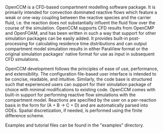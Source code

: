 OpenCCM is a CFD-based compartment modelling software package. It is primarily intended for convection dominated reactive flows which feature a weak or one-way coupling between the reactive species and the carrier fluid, i.e. the reaction does not substantially influent the fluid flow over the course of the simulation. OpenCCM supports CFD results from OpenCMP and OpenFOAM, and has been written in such a way that support for other simulation packages can be easily added. It provides built-in post-processing for calculating residence time distributions and can output compartment model simulation results in either ParaView format or the original simulation packages' native format for use as input in subsequent CFD simulations.

OpenCCM development follows the principles of ease of use, performance, and extensibility. The configuration file-based user interface is intended to be concise, readable, and intuitive. Similarly, the code base is structured such that experienced users can support for their simulation package of choice with minimal modifications to existing code. OpenCCM comes with built-in support for performing reactive flow simulations with the compartment model. Reactions are specified by the user on a per-reaction basis in the form for (A + B -> C + D) and are automatically parsed into ODEs. Spatial discretization, if needed, is performed using the finite difference scheme.

Examples and tutorial files can be found in the "examples" directory.